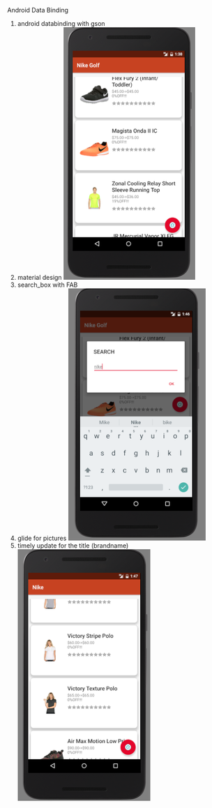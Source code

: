 







Android Data Binding 
1. android databinding with gson
2. material design
![](https://github.com/yangjiekai/ILoveZappos/blob/master/1.png)
3. search_box with FAB
4. glide for pictures
![](https://github.com/yangjiekai/ILoveZappos/blob/master/2.png)
5. timely update for the title (brandname)
![](https://github.com/yangjiekai/ILoveZappos/blob/master/3.PNG)
